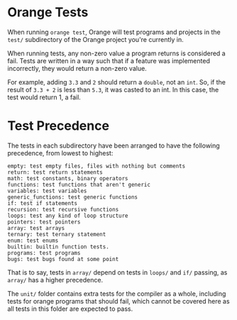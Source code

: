 # Orange Tests

When running `orange test`, Orange will test programs and projects in the `test/`
subdirectory of the Orange project you're currently in.

When running tests, any non-zero value a program returns is considered a fail.
Tests are written in a way such that if a feature was implemented incorrectly,
they would return a non-zero value.

For example, adding `3.3` and `2` should return a `double`, not an `int`. So,
if the result of `3.3 + 2` is less than `5.3`, it was casted to an int. In this
case, the test would return 1, a fail.

# Test Precedence

The tests in each subdirectory have been arranged to have the following
precedence, from lowest to highest:

```
empty: test empty files, files with nothing but comments
return: test return statements
math: test constants, binary operators
functions: test functions that aren't generic
variables: test variables
generic_functions: test generic functions
if: test if statements
recursion: test recursive functions
loops: test any kind of loop structure
pointers: test pointers
array: test arrays
ternary: test ternary statement
enum: test enums
builtin: builtin function tests.
programs: test programs
bugs: test bugs found at some point
```

That is to say, tests in `array/` depend on tests in `loops/` and `if/` passing,
as `array/` has a higher precedence.

The `unit/` folder contains extra tests for the compiler as a whole, including
tests for orange programs that should fail, which cannot be covered here as
all tests in this folder are expected to pass.
